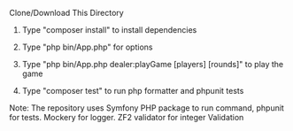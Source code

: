 Clone/Download This Directory

1. Type "composer install" to install dependencies

2. Type "php bin/App.php" for options

3. Type "php bin/App.php dealer:playGame [players] [rounds]" to play the game

4. Type "composer test" to run php formatter and phpunit tests


Note: The repository uses Symfony PHP package to run command, phpunit for tests. Mockery for logger. ZF2 validator for integer Validation
